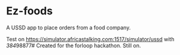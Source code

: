 # Ez-foods
A USSD app to place orders from a food company.

Test on https://simulator.africastalking.com:1517/simulator/ussd with *384*98877#
Created for the forloop hackathon. Still on.